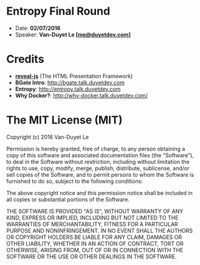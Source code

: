 # Entropy Final Round

* Date: **02/07/2016**
* Speaker: **Van-Duyet Le [me@duyetdev.com]**

# Credits

* **[reveal-js](http://lab.hakim.se/reveal-js/)** (The HTML Presentation Framework)
* **BGate Intro**: http://bgate.talk.duyetdev.com
* **Entropy**: http://entropy.talk.duyetdev.com
* **Why Docker?**: http://why-docker.talk.duyetdev.com/

# The MIT License (MIT)

Copyright (c) 2016 Van-Duyet Le

Permission is hereby granted, free of charge, to any person obtaining a copy
of this software and associated documentation files (the "Software"), to deal
in the Software without restriction, including without limitation the rights
to use, copy, modify, merge, publish, distribute, sublicense, and/or sell
copies of the Software, and to permit persons to whom the Software is
furnished to do so, subject to the following conditions:

The above copyright notice and this permission notice shall be included in all
copies or substantial portions of the Software.

THE SOFTWARE IS PROVIDED "AS IS", WITHOUT WARRANTY OF ANY KIND, EXPRESS OR
IMPLIED, INCLUDING BUT NOT LIMITED TO THE WARRANTIES OF MERCHANTABILITY,
FITNESS FOR A PARTICULAR PURPOSE AND NONINFRINGEMENT. IN NO EVENT SHALL THE
AUTHORS OR COPYRIGHT HOLDERS BE LIABLE FOR ANY CLAIM, DAMAGES OR OTHER
LIABILITY, WHETHER IN AN ACTION OF CONTRACT, TORT OR OTHERWISE, ARISING FROM,
OUT OF OR IN CONNECTION WITH THE SOFTWARE OR THE USE OR OTHER DEALINGS IN THE
SOFTWARE.
